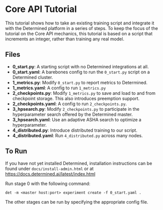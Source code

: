 # Core API Tutorial
This tutorial shows how to take an existing training script and integrate it
with the Determined platform in a series of steps.  To keep the focus of the
tutorial on the Core API mechanics, this tutorial is based on a script that
increments an integer, rather than training any real model.

## Files
* **0_start.py**: A starting script with no Determined integrations at all.
* **0_start.yaml**: A barebones config to run the `0_start.py` script on
  a Determined cluster.
* **1_metrics.py**: Modify `0_start.py` to report metrics to Determined.
* **1_metrics.yaml**: A config to run `1_metrics.py`
* **2_checkpoints.py**: Modify `1_metrics.py` to save and load to and from
  checkpoint storage.  This also introduces preemption support.
* **2_checkpoints.yaml**: A config to run `2_checkpoints.py`.
* **3_hpsearch.py**: Modify `2_checkpoints.py` to participate in the
  hyperparameter search offered by the Determined master.
* **3_hpsearch.yaml**: Use an adaptive ASHA search to optimize a hyperparameter.
* **4_distributed.py**: Introduce distributed training to our script.
* **4_distributed.yaml**: Run `4_distributed.py` across many nodes.

## To Run
If you have not yet installed Determined, installation instructions can be found
under `docs/install-admin.html` or at https://docs.determined.ai/latest/index.html

Run stage 0 with the following command:

    det -m <master host:port> experiment create -f 0_start.yaml .

The other stages can be run by specifying the appropriate config file.
